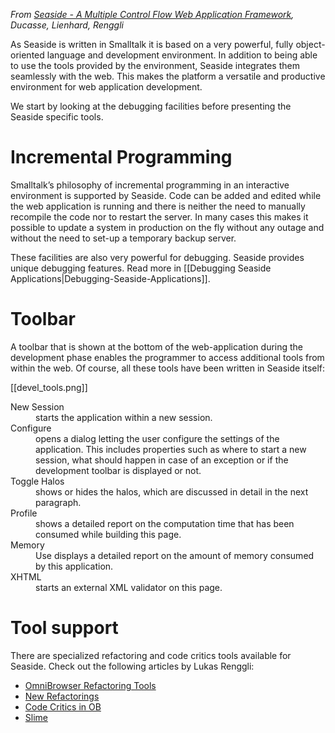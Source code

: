 _From [Seaside - A Multiple Control Flow Web Application Framework](http://www.iam.unibe.ch/~scg/Archive/Papers/Duca04eSeaside.pdf), Ducasse, Lienhard, Renggli_

As Seaside is written in Smalltalk it is based on a very powerful, fully object-oriented language and development environment. In addition to being able to use the tools provided by the environment, Seaside integrates them seamlessly with the web. This makes the platform a versatile and productive environment for web application development.

We start by looking at the debugging facilities before presenting the Seaside specific tools.

# Incremental Programming

Smalltalk’s philosophy of incremental programming in an interactive environment is supported by Seaside. Code can be added and edited while the web application is running and there is neither the need to manually recompile the code nor to restart the server. In many cases this makes it possible to update a system in production on the fly without any outage and without the need to set-up a temporary backup server.

These facilities are also very powerful for debugging. Seaside provides unique debugging features. Read more in [[Debugging Seaside Applications|Debugging-Seaside-Applications]].

# Toolbar

A toolbar that is shown at the bottom of the web-application during the development phase enables the programmer to access additional tools from within the web. Of course, all these tools have been written in Seaside itself:

[[devel_tools.png]]

<dl>
<dt>New Session</dt><dd>starts the application within a new session.</dd>
<dt>Configure</dt><dd>opens a dialog letting the user configure the settings of the application. This includes properties such as where to start a new session, what should happen in case of an exception or if the development toolbar is displayed or not.</dd>
<dt>Toggle Halos</dt><dd>shows or hides the halos, which are discussed in detail in the next paragraph.</dd>
<dt>Profile</dt><dd>shows a detailed report on the computation time that has been consumed while building this page.</dd>
<dt>Memory</dt><dd>Use displays a detailed report on the amount of memory consumed by this application.</dd>
<dt>XHTML</dt><dd>starts an external XML validator on this page.</dd>
<dl>

# Tool support

There are specialized refactoring and code critics tools available for Seaside. Check out the following articles by Lukas Renggli:

- [OmniBrowser Refactoring Tools](http://www.lukas-renggli.ch/blog/ob-rb-1)
- [New Refactorings](http://www.lukas-renggli.ch/blog/ob-rb-2)
- [Code Critics in OB](http://www.lukas-renggli.ch/blog/ob-rb-3)
- [Slime](http://www.lukas-renggli.ch/blog/slime)